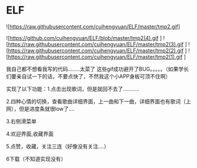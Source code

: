 # ELF
![https://raw.githubusercontent.com/cuihengyuan/ELF/master/tmp2.gif]

![https://github.com/cuihengyuan/ELF/blob/master/tmp2(4).gif
]
![https://raw.githubusercontent.com/cuihengyuan/ELF/master/tmp2(3).gif
]
![https://raw.githubusercontent.com/cuihengyuan/ELF/master/tmp2(2).gif
]
![https://raw.githubusercontent.com/cuihengyuan/ELF/master/tmp2(1).gif
]

我自己都不想看我写的代码........太菜了
这些gif成功避开了BUG。。。。。（如果学长们要亲自试一下的话，不要点快了，不然我这个小APP身板可顶不住啊）

实现了以下功能：1.点击出现歌词，但是就回不去了...........

2.四种心情的切换，查看歌曲详细界面，上一曲和下一曲，详细界面也有歌词（上网），但是进度条就很low了....

3.右侧滑菜单

4.欢迎界面,收藏界面

5.点赞，收藏，关注三连（好像没有关注....）

6下载（不知道实现没有）



